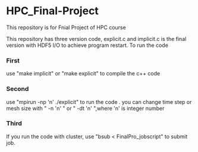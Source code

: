 # HPC_Final-Project
This repository is for Fnial Project of HPC course

This repository has three version code, explicit.c and implicit.c is the final version with HDF5 I/O to achieve program restart.
To run the code
### First
use "make implicit" or "make explicit" to compile the c++ code

### Second 
use "mpirun -np 'n' ./explicit" to run the code . you can change time step or mesh size with " -n 'n' " or " -dt 'n' ",where 'n' is integer number

### Third
If you run the code with cluster, use "bsub < FinalPro_jobscript" to submit job.

